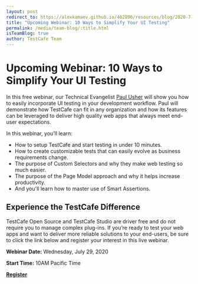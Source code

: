 ```yaml
---
layout: post
redirect_to: https://alexkamaev.github.io/402896/resources/blog/2020-7-14-10-ways-to-simplify-your-ui-testing
title: "Upcoming Webinar: 10 Ways to Simplify Your UI Testing"
permalink: /media/team-blog/:title.html
isTeamBlog: true
author: TestCafe Team
---
```

# Upcoming Webinar: 10 Ways to Simplify Your UI Testing

In this free webinar, our Technical Evangelist [Paul Usher](https://twitter.com/paul__usher) will show you how to easily incorporate UI testing in your development workflow. Paul will demonstrate how TestCafe can fit in any organization and how its features can be leveraged to deliver high quality web apps that always meet end-user expectations.

<!--more-->

In this webinar, you’ll learn:

- How to setup TestCafe and start testing in under 10 minutes.
- How to create customizable tests that can easily evolve as business requirements change.
- The purpose of Custom Selectors and why they make web testing so much easier.
- The purpose of the Page Model approach and why it helps increase productivity.
- And you'll learn how to master use of Smart Assertions.

## Experience the TestCafe Difference

TestCafe Open Source and TestCafe Studio are driver free and do not require you to manage complex plug-ins. If you’re ready to test your web apps and want to deliver more reliable solutions to your end-users, be sure to click the link below and register your interest in this live webinar.

**Webinar Date:** Wednesday, July 29, 2020

**Start Time:** 10AM Pacific Time

**[Register](https://dxpr.es/10_ways_to_simplify_ui_testing)**
